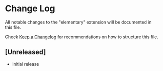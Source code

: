 # Change Log

All notable changes to the "elementary" extension will be documented in this file.

Check [Keep a Changelog](http://keepachangelog.com/) for recommendations on how to structure this file.

## [Unreleased]

- Initial release